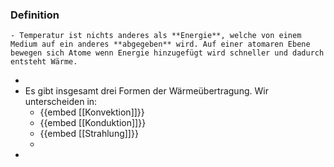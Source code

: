 ### Definition
	- Temperatur ist nichts anderes als **Energie**, welche von einem Medium auf ein anderes **abgegeben** wird. Auf einer atomaren Ebene bewegen sich Atome wenn Energie hinzugefügt wird schneller und dadurch entsteht Wärme.
-
- Es gibt insgesamt drei Formen der Wärmeübertragung. Wir unterscheiden in:
	- {{embed [[Konvektion]]}}
	- {{embed [[Konduktion]]}}
	- {{embed [[Strahlung]]}}
	-
-